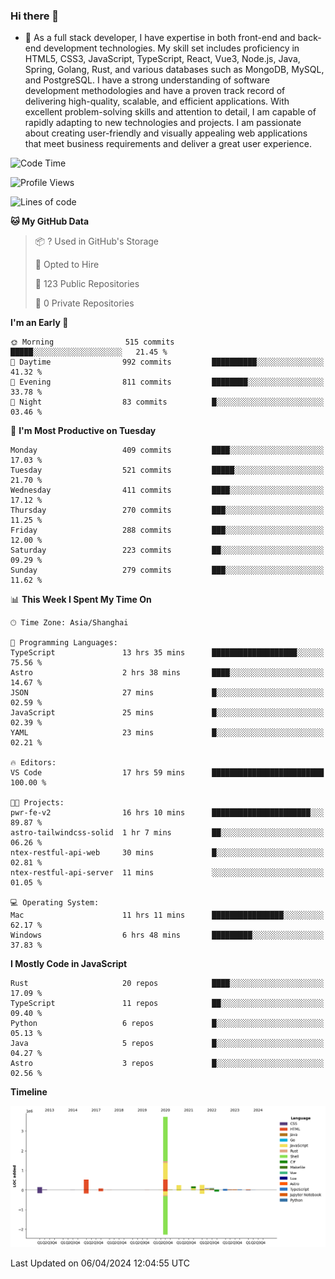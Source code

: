 ### Hi there 👋

- 🌱 As a full stack developer, I have expertise in both front-end and back-end development technologies. My skill set includes proficiency in HTML5, CSS3, JavaScript, TypeScript, React, Vue3, Node.js, Java, Spring, Golang, Rust, and various databases such as MongoDB, MySQL, and PostgreSQL. I have a strong understanding of software development methodologies and have a proven track record of delivering high-quality, scalable, and efficient applications. With excellent problem-solving skills and attention to detail, I am capable of rapidly adapting to new technologies and projects. I am passionate about creating user-friendly and visually appealing web applications that meet business requirements and deliver a great user experience.

<!--START_SECTION:waka-->
![Code Time](http://img.shields.io/badge/Code%20Time-1%2C328%20hrs%2020%20mins-blue)

![Profile Views](http://img.shields.io/badge/Profile%20Views-0-blue)

![Lines of code](https://img.shields.io/badge/From%20Hello%20World%20I%27ve%20Written-5.6%20million%20lines%20of%20code-blue)

**🐱 My GitHub Data** 

> 📦 ? Used in GitHub's Storage 
 > 
> 💼 Opted to Hire
 > 
> 📜 123 Public Repositories 
 > 
> 🔑 0 Private Repositories 
 > 
**I'm an Early 🐤** 

```text
🌞 Morning                515 commits         █████░░░░░░░░░░░░░░░░░░░░   21.45 % 
🌆 Daytime                992 commits         ██████████░░░░░░░░░░░░░░░   41.32 % 
🌃 Evening                811 commits         ████████░░░░░░░░░░░░░░░░░   33.78 % 
🌙 Night                  83 commits          █░░░░░░░░░░░░░░░░░░░░░░░░   03.46 % 
```
📅 **I'm Most Productive on Tuesday** 

```text
Monday                   409 commits         ████░░░░░░░░░░░░░░░░░░░░░   17.03 % 
Tuesday                  521 commits         █████░░░░░░░░░░░░░░░░░░░░   21.70 % 
Wednesday                411 commits         ████░░░░░░░░░░░░░░░░░░░░░   17.12 % 
Thursday                 270 commits         ███░░░░░░░░░░░░░░░░░░░░░░   11.25 % 
Friday                   288 commits         ███░░░░░░░░░░░░░░░░░░░░░░   12.00 % 
Saturday                 223 commits         ██░░░░░░░░░░░░░░░░░░░░░░░   09.29 % 
Sunday                   279 commits         ███░░░░░░░░░░░░░░░░░░░░░░   11.62 % 
```


📊 **This Week I Spent My Time On** 

```text
🕑︎ Time Zone: Asia/Shanghai

💬 Programming Languages: 
TypeScript               13 hrs 35 mins      ███████████████████░░░░░░   75.56 % 
Astro                    2 hrs 38 mins       ████░░░░░░░░░░░░░░░░░░░░░   14.67 % 
JSON                     27 mins             █░░░░░░░░░░░░░░░░░░░░░░░░   02.59 % 
JavaScript               25 mins             █░░░░░░░░░░░░░░░░░░░░░░░░   02.39 % 
YAML                     23 mins             █░░░░░░░░░░░░░░░░░░░░░░░░   02.21 % 

🔥 Editors: 
VS Code                  17 hrs 59 mins      █████████████████████████   100.00 % 

🐱‍💻 Projects: 
pwr-fe-v2                16 hrs 10 mins      ██████████████████████░░░   89.87 % 
astro-tailwindcss-solid  1 hr 7 mins         ██░░░░░░░░░░░░░░░░░░░░░░░   06.26 % 
ntex-restful-api-web     30 mins             █░░░░░░░░░░░░░░░░░░░░░░░░   02.81 % 
ntex-restful-api-server  11 mins             ░░░░░░░░░░░░░░░░░░░░░░░░░   01.05 % 

💻 Operating System: 
Mac                      11 hrs 11 mins      ████████████████░░░░░░░░░   62.17 % 
Windows                  6 hrs 48 mins       █████████░░░░░░░░░░░░░░░░   37.83 % 
```

**I Mostly Code in JavaScript** 

```text
Rust                     20 repos            ████░░░░░░░░░░░░░░░░░░░░░   17.09 % 
TypeScript               11 repos            ██░░░░░░░░░░░░░░░░░░░░░░░   09.40 % 
Python                   6 repos             █░░░░░░░░░░░░░░░░░░░░░░░░   05.13 % 
Java                     5 repos             █░░░░░░░░░░░░░░░░░░░░░░░░   04.27 % 
Astro                    3 repos             █░░░░░░░░░░░░░░░░░░░░░░░░   02.56 % 
```



**Timeline**

![Lines of Code chart](https://raw.githubusercontent.com/elton/elton/main/assets/bar_graph.png)


 Last Updated on 06/04/2024 12:04:55 UTC
<!--END_SECTION:waka-->

<!--
**elton/elton** is a ✨ _special_ ✨ repository because its `README.md` (this file) appears on your GitHub profile.

Here are some ideas to get you started:

- 🔭 I’m currently working on ...
- 🌱 I’m currently learning ...
- 👯 I’m looking to collaborate on ...
- 🤔 I’m looking for help with ...
- 💬 Ask me about ...
- 📫 How to reach me: ...
- 😄 Pronouns: ...
- ⚡ Fun fact: ...
-->
